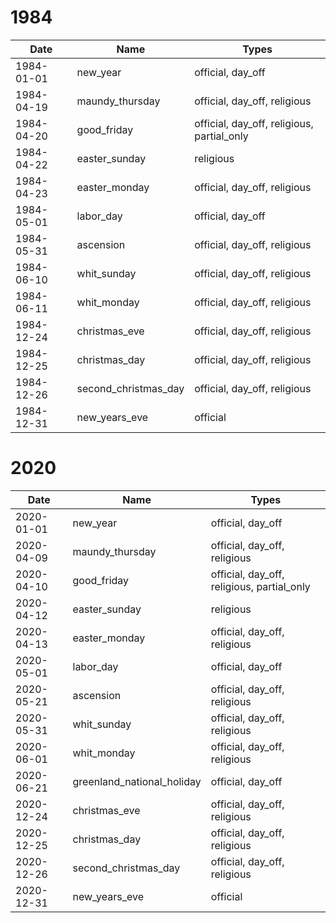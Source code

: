 # 1984

| Date       | Name                 | Types                                      |
|------------|----------------------|--------------------------------------------|
| 1984-01-01 | new_year             | official, day_off                          |
| 1984-04-19 | maundy_thursday      | official, day_off, religious               |
| 1984-04-20 | good_friday          | official, day_off, religious, partial_only |
| 1984-04-22 | easter_sunday        | religious                                  |
| 1984-04-23 | easter_monday        | official, day_off, religious               |
| 1984-05-01 | labor_day            | official, day_off                          |
| 1984-05-31 | ascension            | official, day_off, religious               |
| 1984-06-10 | whit_sunday          | official, day_off, religious               |
| 1984-06-11 | whit_monday          | official, day_off, religious               |
| 1984-12-24 | christmas_eve        | official, day_off, religious               |
| 1984-12-25 | christmas_day        | official, day_off, religious               |
| 1984-12-26 | second_christmas_day | official, day_off, religious               |
| 1984-12-31 | new_years_eve        | official                                   |

# 2020

| Date       | Name                       | Types                                      |
|------------|----------------------------|--------------------------------------------|
| 2020-01-01 | new_year                   | official, day_off                          |
| 2020-04-09 | maundy_thursday            | official, day_off, religious               |
| 2020-04-10 | good_friday                | official, day_off, religious, partial_only |
| 2020-04-12 | easter_sunday              | religious                                  |
| 2020-04-13 | easter_monday              | official, day_off, religious               |
| 2020-05-01 | labor_day                  | official, day_off                          |
| 2020-05-21 | ascension                  | official, day_off, religious               |
| 2020-05-31 | whit_sunday                | official, day_off, religious               |
| 2020-06-01 | whit_monday                | official, day_off, religious               |
| 2020-06-21 | greenland_national_holiday | official, day_off                          |
| 2020-12-24 | christmas_eve              | official, day_off, religious               |
| 2020-12-25 | christmas_day              | official, day_off, religious               |
| 2020-12-26 | second_christmas_day       | official, day_off, religious               |
| 2020-12-31 | new_years_eve              | official                                   |
